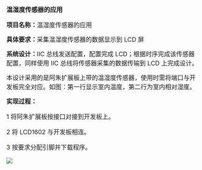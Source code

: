 ### 温湿度传感器的应用

**<span style="font-size:16px;">项目名称：</span>**<span style="font-size:16px;">温湿度传感器的应用</span>

**<span style="font-size:16px;">具体要求：</span>**<span style="font-size:16px;">采集温湿度传感器的数据显示到 LCD 屏</span>

**<span style="font-size:16px;">系统设计：</span>**<span style="font-size:16px;">IIC 总线发送配置，配置完成 LCD；根据时序完成该传感器配置，同样使用 IIC 总线将传感器采集的数据传输到 LCD 上完成设计。</span>

<span style="font-size:16px;">本设计采用的是阿朱扩展板上带的温湿度传感器，使用时需将端口与开发板完全对应。如图：第一行显示室内温度，第二行为室内相对湿度。</span>

**<span style="font-size:16px;">实现过程：</span>**

<span style="font-size:16px;">

1 将阿朱扩展板按接口对接到开发板上。
  
2 将 LCD1602 与开发板相连。
  
3 按要求分配引脚并下载程序。

</span>

![](https://rvboards.org/rvboards/dasdu8syrbgvtzvhfj12f4d5/images_dir/1627984480/21.png)
